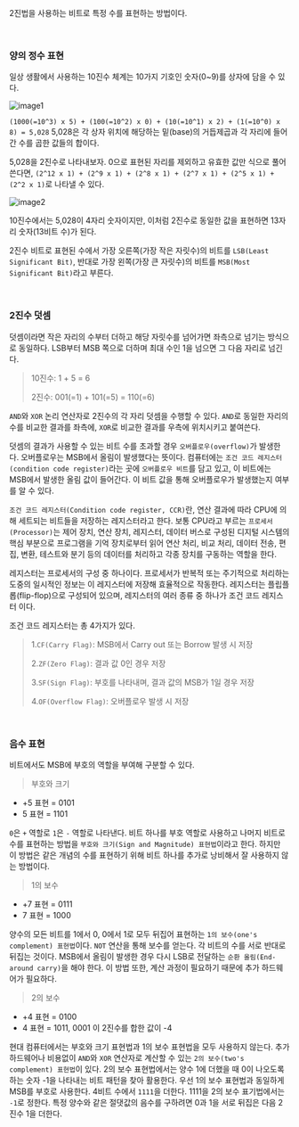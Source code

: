 2진법을 사용하는 비트로 특정 수를 표현하는 방법이다.

<br>

### 양의 정수 표현

일상 생활에서 사용하는 10진수 체계는 10가지 기호인 숫자(0~9)를 상자에 담을 수 있다.

![image1](https://github.com/user-attachments/assets/8cc1aa02-7fde-428b-b221-91f79932f2ae)

`(1000(=10^3) x 5) + (100(=10^2) x 0) + (10(=10^1) x 2) + (1(=10^0) x 8) = 5,028` 5,028은 각 상자 위치에 해당하는 밑(base)의 거듭제곱과 각 자리에 들어간 수를 곱한 값들의 합이다.

5,028을 2진수로 나타내보자. 0으로 표현된 자리를 제외하고 유효한 값만 식으로 풀어쓴다면, `(2^12 x 1) + (2^9 x 1) + (2^8 x 1) + (2^7 x 1) + (2^5 x 1) + (2^2 x 1)`로 나타낼 수 있다.

![image2](https://github.com/user-attachments/assets/f7f1bcae-4035-4bf4-91f9-f70aa8a4fc37)

10진수에서는 5,028이 4자리 숫자이지만, 이처럼 2진수로 동일한 값을 표현하면 13자리 숫자(13비트 수)가 된다.

2진수 비트로 표현된 수에서 가장 오른쪽(가장 작은 자릿수)의 비트를 `LSB(Least Significant Bit)`, 반대로 가장 왼쪽(가장 큰 자릿수)의 비트를 `MSB(Most Significant Bit)`라고 부른다.

<br>

### 2진수 덧셈

덧셈이라면 작은 자리의 수부터 더하고 해당 자릿수를 넘어가면 좌측으로 넘기는 방식으로 동일하다. LSB부터 MSB 쪽으로 더하며 최대 수인 1을 넘으면 그 다음 자리로 넘긴다.

> 10진수: 1 + 5 = 6
>
> 2진수: 001(=1) + 101(=5) = 110(=6)

`AND`와 `XOR` 논리 연산자로 2진수의 각 자리 덧셈을 수행할 수 있다. `AND`로 동일한 자리의 수를 비교한 결과를 좌측에, `XOR`로 비교한 결과를 우측에 위치시키고 붙여쓴다.

덧셈의 결과가 사용할 수 있는 비트 수를 초과할 경우 `오버플로우(overflow)`가 발생한다. 오버플로우는 MSB에서 올림이 발생했다는 뜻이다. 컴퓨터에는 `조건 코드 레지스터(condition code register)`라는 곳에 `오버플로우 비트`를 담고 있고, 이 비트에는 MSB에서 발생한 올림 값이 들어간다. 이 비트 값을 통해 오버플로우가 발생했는지 여부를 알 수 있다.

`조건 코드 레지스터(Condition code register, CCR)`란, 연산 결과에 따라 CPU에 의해 세트되는 비트들을 저장하는 레지스터라고 한다. 보통 CPU라고 부르는 `프로세서(Processor)`는 제어 장치, 연산 장치, 레지스터, 데이터 버스로 구성된 디지털 시스템의 핵심 부분으로 프로그램을 기억 장치로부터 읽어 연산 처리, 비교 처리, 데이터 전송, 편집, 변환, 테스트와 분기 등의 데이터를 처리하고 각종 장치를 구동하는 역할을 한다.

레지스터는 프로세서의 구성 중 하나이다. 프로세서가 반복적 또는 주기적으로 처리하는 도중의 일시적인 정보는 이 레지스터에 저장해 효율적으로 작동한다. 레지스터는 플립플롭(flip-flop)으로 구성되어 있으며, 레지스터의 여러 종류 중 하나가 조건 코드 레지스터 이다.

조건 코드 레지스터는 총 4가지가 있다.

> 1.`CF(Carry Flag)`: MSB에서 Carry out 또는 Borrow 발생 시 저장
>
> 2.`ZF(Zero Flag)`: 결과 값 0인 경우 저장
>
> 3.`SF(Sign Flag)`: 부호를 나타내며, 결과 값의 MSB가 1일 경우 저장
>
> 4.`OF(Overflow Flag)`: 오버플로우 발생 시 저장

<br>

### 음수 표현

비트에서도 MSB에 부호의 역할을 부여해 구분할 수 있다.

> 부호와 크기
- +5 표현 = 0101
- 5 표현 = 1101

`0`은 `+` 역할로 `1`은 `-` 역할로 나타낸다. 비트 하나를 부호 역할로 사용하고 나머지 비트로 수를 표현하는 방법을 `부호와 크기(Sign and Magnitude) 표현법`이라고 한다. 하지만 이 방법은 같은 개념의 수를 표현하기 위해 비트 하나를 추가로 낭비해서 잘 사용하지 않는 방법이다.

> 1의 보수
- +7 표현 = 0111
- 7 표현 = 1000

양수의 모든 비트를 1에서 0, 0에서 1로 모두 뒤집어 표현하는 `1의 보수(one's complement) 표현법`이다. `NOT` 연산을 통해 보수를 얻는다. 각 비트의 수를 서로 반대로 뒤집는 것이다. MSB에서 올림이 발생한 경우 다시 LSB로 전달하는 `순환 올림(End-around carry)`을 해야 한다. 이 방법 또한, 계산 과정이 필요하기 때문에 추가 하드웨어가 필요하다.

> 2의 보수
- +4 표현 = 0100
- 4 표현 = 1011, 0001 이 2진수를 합한 값이 -4

현대 컴퓨터에서는 부호와 크기 표현법과 1의 보수 표현법을 모두 사용하지 않는다. 추가 하드웨어나 비용없이 `AND`와 `XOR` 연산자로 계산할 수 있는 `2의 보수(two's complement) 표현법`이 있다. 2의 보수 표현법에서는 양수 1에 더했을 때 0이 나오도록 하는 숫자 -1을 나타내는 비트 패턴을 찾아 활용한다. 우선 1의 보수 표현법과 동일하게 MSB를 부호로 사용한다. 4비트 수에서 `1111`을 더한다. 1111을 2의 보수 표기법에서는 `-1`로 정한다. 특정 양수와 같은 절댓값의 음수를 구하려면 0과 1을 서로 뒤집은 다음 2진수 1을 더한다.